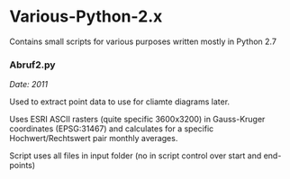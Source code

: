# Various-Python-2.x
Contains small scripts for various purposes written mostly in Python 2.7


### Abruf2.py

*Date: 2011*

Used to extract point data to use for cliamte diagrams later.

Uses ESRI ASCII rasters (quite specific 3600x3200) in Gauss-Kruger coordinates (EPSG:31467)
and calculates for a specific Hochwert/Rechtswert pair monthly averages.

Script uses all files in input folder (no in script control over start and end-points)


